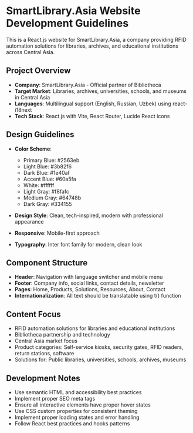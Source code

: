 <!-- Use this file to provide workspace-specific custom instructions to Copilot. For more details, visit https://code.visualstudio.com/docs/copilot/copilot-customization#_use-a-githubcopilotinstructionsmd-file -->

# SmartLibrary.Asia Website Development Guidelines

This is a React.js website for SmartLibrary.Asia, a company providing RFID automation solutions for libraries, archives, and educational institutions across Central Asia.

## Project Overview
- **Company**: SmartLibrary.Asia - Official partner of Bibliotheca
- **Target Market**: Libraries, archives, universities, schools, and museums in Central Asia
- **Languages**: Multilingual support (English, Russian, Uzbek) using react-i18next
- **Tech Stack**: React.js with Vite, React Router, Lucide React icons

## Design Guidelines
- **Color Scheme**: 
  - Primary Blue: #2563eb
  - Light Blue: #3b82f6
  - Dark Blue: #1e40af
  - Accent Blue: #60a5fa
  - White: #ffffff
  - Light Gray: #f8fafc
  - Medium Gray: #64748b
  - Dark Gray: #334155

- **Design Style**: Clean, tech-inspired, modern with professional appearance
- **Responsive**: Mobile-first approach
- **Typography**: Inter font family for modern, clean look

## Component Structure
- **Header**: Navigation with language switcher and mobile menu
- **Footer**: Company info, social links, contact details, newsletter
- **Pages**: Home, Products, Solutions, Resources, About, Contact
- **Internationalization**: All text should be translatable using t() function

## Content Focus
- RFID automation solutions for libraries and educational institutions
- Bibliotheca partnership and technology
- Central Asia market focus
- Product categories: Self-service kiosks, security gates, RFID readers, return stations, software
- Solutions for: Public libraries, universities, schools, archives, museums

## Development Notes
- Use semantic HTML and accessibility best practices
- Implement proper SEO meta tags
- Ensure all interactive elements have proper hover states
- Use CSS custom properties for consistent theming
- Implement proper loading states and error handling
- Follow React best practices and hooks patterns
